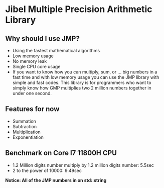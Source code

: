 # Jibel Multiple Precision Arithmetic Library

## Why should I use JMP?

+ Using the fastest mathematical algorithms
+ Low memory usage
+ No memory leak
+ Single CPU core usage
+ If you want to know how you can multiply, sum, or ... big numbers in a fast time and with low memory usage you can use the JMP library with simple and fast codes.
This library is for programmers who want to simply know how GMP multiplies two 2 million numbers together in under one second.

## Features for now

+ Summation
+ Subtraction
+ Multiplication
+ Exponentiation

## Benchmark on Core I7 11800H CPU

+ 1.2 Million digits number multiply by 1.2 million digits number: 5.5sec
+ 2 to the power of 10000: 9.49sec

**Notice: All of the JMP numbers in on std::string**
